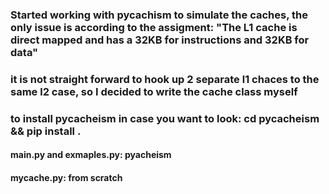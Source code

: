 ### Started working with pycachism to simulate the caches, the only issue is according to the assigment: "The L1 cache is direct mapped and has a 32KB for instructions and 32KB for data"
### it is not straight forward to hook up 2 separate l1 chaces to the same l2 case, so I decided to write the cache class myself


### to install pycacheism in case you want to look: cd pycacheism && pip install .
#### main.py and exmaples.py: pyacheism
#### mycache.py: from scratch